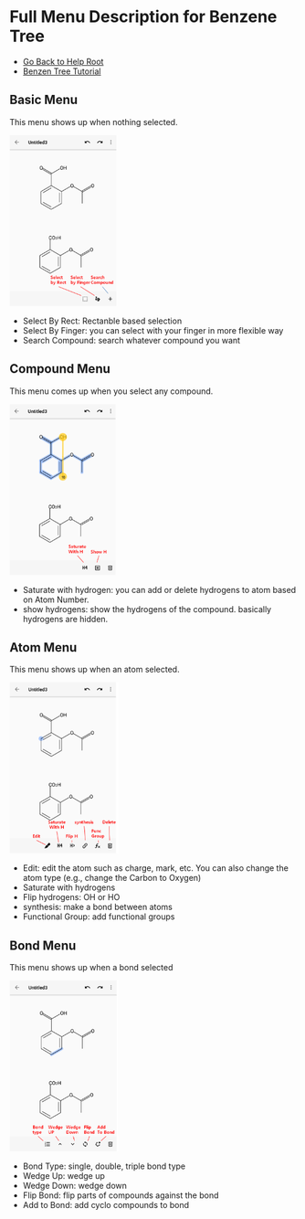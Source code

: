 # Full Menu Description for Benzene Tree

* [Go Back to Help Root](README.md) 
* [Benzen Tree Tutorial](BenzeneTreeTutorial.md) 

## Basic Menu

This menu shows up when nothing selected.

<img src="https://github.com/ktnslt/benzene/blob/tutorial/images/menu/basic.png" height="300">

* Select By Rect: Rectanble based selection
* Select By Finger: you can select with your finger in more flexible way
* Search Compound: search whatever compound you want

## Compound Menu

This menu comes up when you select any compound.

<img src="https://github.com/ktnslt/benzene/blob/tutorial/images/menu/compound_menu.png" height="300">

* Saturate with hydrogen: you can add or delete hydrogens to atom based on Atom Number.
* show hydrogens: show the hydrogens of the compound. basically hydrogens are hidden.

## Atom Menu

This menu shows up when an atom selected.

<img src="https://github.com/ktnslt/benzene/blob/tutorial/images/menu/atom_menu.png" height="300">

* Edit: edit the atom such as charge, mark, etc. You can also change the atom type (e.g., change the Carbon to Oxygen)
* Saturate with hydrogens
* Flip hydrogens: OH or HO
* synthesis: make a bond between atoms
* Functional Group: add functional groups

## Bond Menu

This menu shows up when a bond selected

<img src="https://github.com/ktnslt/benzene/blob/tutorial/images/menu/bond_menu.png" height="300">

* Bond Type: single, double, triple bond type
* Wedge Up: wedge up
* Wedge Down: wedge down
* Flip Bond: flip parts of compounds against the bond
* Add to Bond: add cyclo compounds to bond

